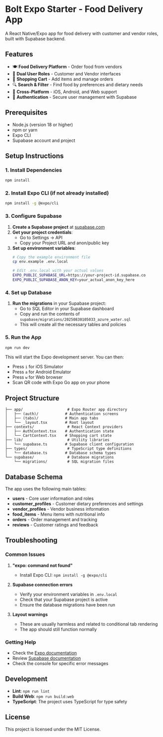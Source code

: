 # Bolt Expo Starter - Food Delivery App

A React Native/Expo app for food delivery with customer and vendor roles, built with Supabase backend.

## Features

- 🍽️ **Food Delivery Platform** - Order food from vendors
- 👥 **Dual User Roles** - Customer and Vendor interfaces
- 🛒 **Shopping Cart** - Add items and manage orders
- 🔍 **Search & Filter** - Find food by preferences and dietary needs
- 📱 **Cross-Platform** - iOS, Android, and Web support
- 🔐 **Authentication** - Secure user management with Supabase

## Prerequisites

- Node.js (version 18 or higher)
- npm or yarn
- Expo CLI
- Supabase account and project

## Setup Instructions

### 1. Install Dependencies

```bash
npm install
```

### 2. Install Expo CLI (if not already installed)

```bash
npm install -g @expo/cli
```

### 3. Configure Supabase

1. **Create a Supabase project** at [supabase.com](https://supabase.com)
2. **Get your project credentials**:
   - Go to Settings → API
   - Copy your Project URL and anon/public key
3. **Set up environment variables**:
   ```bash
   # Copy the example environment file
   cp env.example .env.local
   
   # Edit .env.local with your actual values
   EXPO_PUBLIC_SUPABASE_URL=https://your-project-id.supabase.co
   EXPO_PUBLIC_SUPABASE_ANON_KEY=your_actual_anon_key_here
   ```

### 4. Set up Database

1. **Run the migrations** in your Supabase project:
   - Go to SQL Editor in your Supabase dashboard
   - Copy and run the contents of `supabase/migrations/20250830105033_azure_water.sql`
   - This will create all the necessary tables and policies

### 5. Run the App

```bash
npm run dev
```

This will start the Expo development server. You can then:
- Press `i` for iOS Simulator
- Press `a` for Android Emulator
- Press `w` for Web browser
- Scan QR code with Expo Go app on your phone

## Project Structure

```
├── app/                    # Expo Router app directory
│   ├── (auth)/            # Authentication screens
│   ├── (tabs)/            # Main app tabs
│   └── _layout.tsx        # Root layout
├── contexts/               # React Context providers
│   ├── AuthContext.tsx    # Authentication state
│   └── CartContext.tsx    # Shopping cart state
├── lib/                    # Utility libraries
│   └── supabase.ts        # Supabase client configuration
├── types/                  # TypeScript type definitions
│   └── database.ts        # Database schema types
└── supabase/               # Database migrations
    └── migrations/         # SQL migration files
```

## Database Schema

The app uses the following main tables:
- **users** - Core user information and roles
- **customer_profiles** - Customer dietary preferences and settings
- **vendor_profiles** - Vendor business information
- **food_items** - Menu items with nutritional info
- **orders** - Order management and tracking
- **reviews** - Customer ratings and feedback

## Troubleshooting

### Common Issues

1. **"expo: command not found"**
   - Install Expo CLI: `npm install -g @expo/cli`

2. **Supabase connection errors**
   - Verify your environment variables in `.env.local`
   - Check that your Supabase project is active
   - Ensure the database migrations have been run

3. **Layout warnings**
   - These are usually harmless and related to conditional tab rendering
   - The app should still function normally

### Getting Help

- Check the [Expo documentation](https://docs.expo.dev/)
- Review [Supabase documentation](https://supabase.com/docs)
- Check the console for specific error messages

## Development

- **Lint**: `npm run lint`
- **Build Web**: `npm run build:web`
- **TypeScript**: The project uses TypeScript for type safety

## License

This project is licensed under the MIT License.
